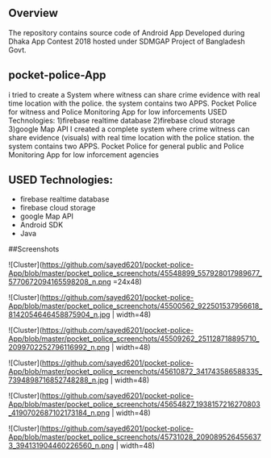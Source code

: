 ## Overview
The repository contains source code of Android App Developed during Dhaka App Contest 2018 hosted under SDMGAP Project of Bangladesh Govt.

## pocket-police-App
i tried to create a System where witness can share crime evidence with real time location with the police. the system contains two APPS. Pocket Police for witness and Police Monitoring App for low inforcements USED Technologies: 1)firebase realtime database 2)firebase cloud storage 3)google Map API
I created a complete system where crime witness can share evidence (visuals) with real time location with the police station. the system contains two APPS. Pocket Police for general public and Police Monitoring App for low inforcement agencies 

## USED Technologies:
  * firebase realtime database
  * firebase cloud storage 
  * google Map API
  * Android SDK
  * Java

##Screenshots

![Cluster](https://github.com/sayed6201/pocket-police-App/blob/master/pocket_police_screenchots/45548899_557928017989677_5770672094165598208_n.png =24x48)

![Cluster](https://github.com/sayed6201/pocket-police-App/blob/master/pocket_police_screenchots/45500562_922501537956618_8142054646458875904_n.jpg | width=48)

![Cluster](https://github.com/sayed6201/pocket-police-App/blob/master/pocket_police_screenchots/45509262_251128718895710_2099702252796116992_n.png | width=48)

![Cluster](https://github.com/sayed6201/pocket-police-App/blob/master/pocket_police_screenchots/45610872_341743586588335_7394898716852748288_n.jpg | width=48)

![Cluster](https://github.com/sayed6201/pocket-police-App/blob/master/pocket_police_screenchots/45654827_1938157216270803_4190702687102173184_n.png | width=48)

![Cluster](https://github.com/sayed6201/pocket-police-App/blob/master/pocket_police_screenchots/45731028_2090895264556373_394131904460226560_n.png | width=48)
